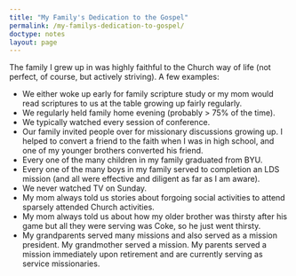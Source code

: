 ```yaml
---
title: "My Family's Dedication to the Gospel"
permalink: /my-familys-dedication-to-gospel/
doctype: notes
layout: page
---
```


The family I grew up in was highly faithful to the Church way of life (not perfect, of course, but actively striving).  A few examples:

* We either woke up early for family scripture study or my mom would read scriptures to us at the table growing up fairly regularly.
* We regularly held family home evening (probably > 75% of the time).
* We typically watched every session of conference.
* Our family invited people over for missionary discussions growing up.  I helped to convert a friend to the faith when I was in high school, and one of my younger brothers converted his friend.
* Every one of the many children in my family graduated from BYU.
* Every one of the many boys in my family served to completion an LDS mission (and all were effective and diligent as far as I am aware).
* We never watched TV on Sunday.
* My mom always told us stories about forgoing social activities to attend sparsely attended Church activities.
* My mom always told us about how my older brother was thirsty after his game but all they were serving was Coke, so he just went thirsty.
* My grandparents served many missions and also served as a mission president.  My grandmother served a mission.  My parents served a mission immediately upon retirement and are currently serving as service missionaries.
